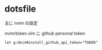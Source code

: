 # dotsfile

主に nvim の設定

nvim/token.vim
に github personal token

```vim
let g:dein#install_github_api_token="TOKEN"
```

